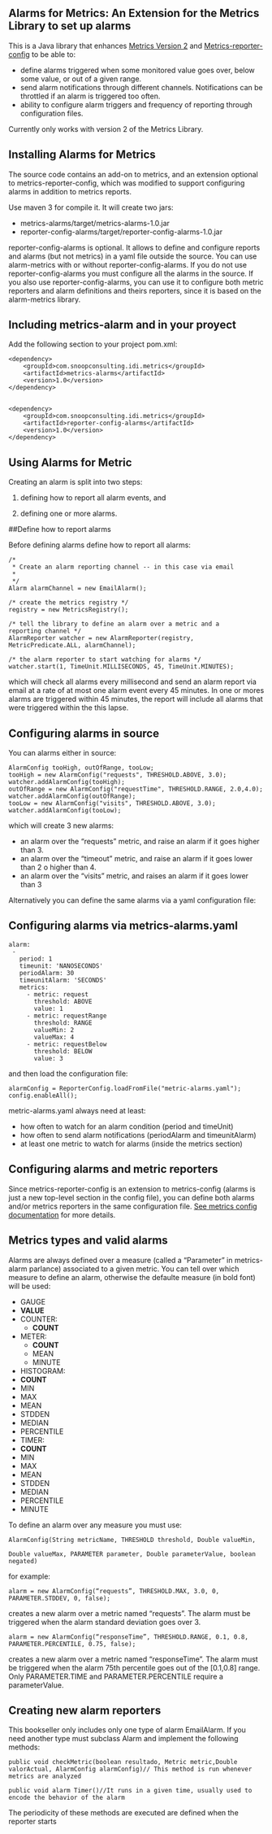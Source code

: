 
Alarms for Metrics: An Extension for the Metrics Library to set up alarms
--------------------


This is a Java library that enhances [Metrics Version 2](http://metrics.codahale.com/) and [Metrics-reporter-config](https://github.com/addthis/metrics-reporter-config) to be able to:

* define alarms triggered when some monitored value goes over,
below some value, or out of a given range.
* send alarm notifications through different channels.
Notifications can be throttled if an alarm is triggered too
often.
* ability to configure alarm triggers and frequency of reporting 
through configuration files.

Currently only works with version 2 of the Metrics Library.

Installing Alarms for Metrics
-----------------------------

The source code contains an add-on to metrics, and an extension 
optional to metrics-reporter-config, which was modified to
support configuring alarms in addition to metrics reports.

Use maven 3 for compile it. It will create two jars:

* metrics-alarms/target/metrics-alarms-1.0.jar
* reporter-config-alarms/target/reporter-config-alarms-1.0.jar

reporter-config-alarms is optional. It allows to define and
configure reports and alarms (but not metrics) in a yaml file
outside the source. You can use alarm-metrics with or
without reporter-config-alarms. If you do not use
reporter-config-alarms you must configure all the alarms in the
source. If you also use reporter-config-alarms, you can use
it to configure both metric reporters and alarm definitions and
theirs reporters, since it is based on the alarm-metrics
library.

Including metrics-alarm and in your proyect
-------------------------------------------

Add the following section to your project pom.xml:

```
<dependency>
    <groupId>com.snoopconsulting.idi.metrics</groupId>
    <artifactId>metrics-alarms</artifactId>
    <version>1.0</version>
</dependency>
```
```

<dependency>
    <groupId>com.snoopconsulting.idi.metrics</groupId>
    <artifactId>reporter-config-alarms</artifactId>
    <version>1.0</version>
</dependency>
```

Using Alarms for Metric
-----------------------

Creating an alarm is split into two steps:

1. defining how to report all alarm events, and

2. defining one or more alarms.

##Define how to report alarms

Before defining alarms define how to report all alarms:

```
/* 
 * Create an alarm reporting channel -- in this case via email
 *
 */
Alarm alarmChannel = new EmailAlarm();

/* create the metrics registry */
registry = new MetricsRegistry();

/* tell the library to define an alarm over a metric and a
reporting channel */
AlarmReporter watcher = new AlarmReporter(registry, MetricPredicate.ALL, alarmChannel);

/* the alarm reporter to start watching for alarms */
watcher.start(1, TimeUnit.MILLISECONDS, 45, TimeUnit.MINUTES);
```
which will check all alarms every millisecond and send an alarm
report via email at a rate of at most one alarm event every 45
minutes. In one or mores alarms are triggered within 45
minutes, the report will include all alarms that were triggered
within the this lapse.

Configuring alarms in source
---------------------------------

You can alarms either in source:
```
AlarmConfig tooHigh, outOfRange, tooLow;
tooHigh = new AlarmConfig("requests", THRESHOLD.ABOVE, 3.0);
watcher.addAlarmConfig(tooHigh);
outOfRange = new AlarmConfig("requestTime", THRESHOLD.RANGE, 2.0,4.0);
watcher.addAlarmConfig(outOfRange);
tooLow = new AlarmConfig("visits", THRESHOLD.ABOVE, 3.0);
watcher.addAlarmConfig(tooLow);
```

which will create 3 new alarms:

* an alarm over the “requests” metric, and raise an alarm if it
goes higher than 3.
* an alarm over the “timeout” metric, and raise an alarm if it
goes lower than 2 o higher than 4.
* an alarm over the “visits” metric, and raises an alarm if it
goes lower than 3

Alternatively you can define the same alarms via a yaml
configuration file:

Configuring alarms via metrics-alarms.yaml
------------------------------------------

```
alarm:
 -
   period: 1
   timeunit: 'NANOSECONDS'
   periodAlarm: 30
   timeunitAlarm: 'SECONDS'
   metrics:
     - metric: request
       threshold: ABOVE
       value: 1
     - metric: requestRange
       threshold: RANGE
       valueMin: 2
       valueMax: 4
     - metric: requestBelow
       threshold: BELOW
       value: 3
```

and then load the configuration file:
```
alarmConfig = ReporterConfig.loadFromFile("metric-alarms.yaml");
config.enableAll();
```

metric-alarms.yaml always need at least:

* how often to watch for an alarm condition (period and timeUnit)
* how often to send alarm notifications (periodAlarm and
timeunitAlarm)
* at least one metric to watch for alarms (inside the metrics
section)

Configuring alarms and metric reporters
---------------------------------------

Since metrics-reporter-config is an extension to metrics-config
(alarms is just a new top-level section in the config file),
you can define both alarms and/or metrics reporters in the same
configuration file. <a
href=”https://github.com/addthis/metrics-reporter-config”>See
metrics config documentation</a> for more details.

Metrics types and valid alarms
------------------------------

Alarms are always defined over a measure (called a “Parameter”
in metrics-alarm parlance) associated to a given metric. You
can tell over which measure to define an alarm, otherwise the
defaulte measure (in bold font) will be used:


* GAUGE
 * **VALUE**
* COUNTER:
  * **COUNT**
* METER:
  * **COUNT**
  * MEAN
  * MINUTE
* HISTOGRAM:
 * **COUNT**
 * MIN
 * MAX
 * MEAN
 * STDDEN
 * MEDIAN
 * PERCENTILE
* TIMER:
 * **COUNT**
 * MIN
 * MAX
 * MEAN
 * STDDEN
 * MEDIAN
 * PERCENTILE
 * MINUTE

To define an alarm over any measure you must use:
```
AlarmConfig(String metricName, THRESHOLD threshold, Double valueMin,

Double valueMax, PARAMETER parameter, Double parameterValue, boolean negated)
```
for example:

```
alarm = new AlarmConfig(“requests”, THRESHOLD.MAX, 3.0, 0, PARAMETER.STDDEV, 0, false);
```

creates a new alarm over a metric named “requests”. The alarm
must be triggered when the alarm standard deviation goes over
3.
```
alarm = new AlarmConfig(“responseTime”, THRESHOLD.RANGE, 0.1, 0.8, PARAMETER.PERCENTILE, 0.75, false);
```
creates a new alarm over a metric named “responseTime”. The alarm 
must be triggered when the alarm 75th percentile goes out 
of the [0.1,0.8] range. Only PARAMETER.TIME and PARAMETER.PERCENTILE 
require a parameterValue.


Creating new alarm reporters
----------------------------

This bookseller only includes only one type of alarm EmailAlarm. 
If you need another type must subclass Alarm and implement the 
following methods:

```
public void checkMetric(boolean resultado, Metric metric,Double valorActual, AlarmConfig alarmConfig)// This method is run whenever metrics are analyzed

public void alarm Timer()//It runs in a given time, usually used to encode the behavior of the alarm
```

The periodicity of these methods are executed are defined when the reporter starts

